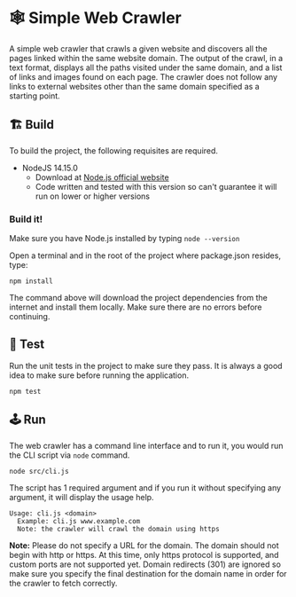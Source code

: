# 🕸️ Simple Web Crawler

A simple web crawler that crawls a given website and discovers all the pages linked within the same website domain. The output of the crawl, in a text format, displays all the paths visited under the same domain, and a list of links and images found on each page. The crawler does not follow any links to external websites other than the same domain specified as a starting point.

## 🏗️ Build

To build the project, the following requisites are required.

- NodeJS 14.15.0
  - Download at [Node.js official website](https://nodejs.org/)
  - Code written and tested with this version so can't guarantee it will run on lower or higher versions

### Build it!

Make sure you have Node.js installed by typing `node --version`

Open a terminal and in the root of the project where package.json resides, type:

```
npm install
```

The command above will download the project dependencies from the internet and install them locally. Make sure there are no errors before continuing.

## 🧪 Test

Run the unit tests in the project to make sure they pass. It is always a good idea to make sure before running the application.

```
npm test
```

## 🕹️ Run

The web crawler has a command line interface and to run it, you would run the CLI script via `node` command.

```
node src/cli.js
```

The script has 1 required argument and if you run it without specifying any argument, it will display the usage help.

```
Usage: cli.js <domain>
  Example: cli.js www.example.com
  Note: the crawler will crawl the domain using https
```

**Note:** Please do not specify a URL for the domain. The domain should not begin with http or https. At this time, only https protocol is supported, and custom ports are not supported yet. Domain redirects (301) are ignored so make sure you specify the final destination for the domain name in order for the crawler to fetch correctly.
